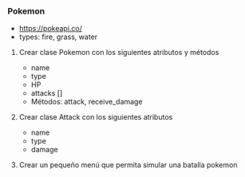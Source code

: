  ### Pokemon

 * https://pokeapi.co/ 
 * types: fire, grass, water

 1. Crear clase Pokemon con los siguientes atributos y métodos
	* name
	* type
	* HP
	* attacks []
	* Métodos: attack, receive_damage


 2. Crear clase Attack con los siguientes atributos
	 * name
	 * type
	 * damage

 3. Crear un pequeño menú que permita simular una batalla pokemon
